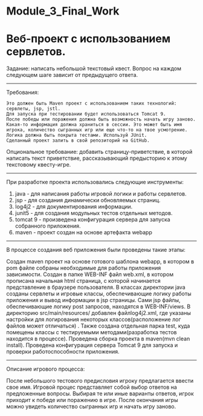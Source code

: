 # Module_3_Final_Work
Веб-проект с использованием сервлетов.
===========================================
Задание: написать небольшой текстовый квест. Вопрос на каждом следующем шаге зависит от предыдущего ответа.
*******************************************
Требования:

    Это должен быть Maven проект с использованием таких технологий: сервлеты, jsp, jstl.
    Для запуска при тестировании будет использоваться Tomcat 9.
    После победы или поражения должна быть возможность начать игру заново.
    Какая-то информация должна храниться в сессии. Это может быть имя игрока, количество сыгранных игр или еще что-то на твое усмотрение.
    Логика должна быть покрыта тестами. Используй JUnit.
    Сделанный проект залить в свой репозиторий на GitHub.
Опциональное требование: добавить страницу-приветствие, в которой написать текст приветствие, рассказывающий предысторию к этому текстовому квесту-игре.
*******************************************
При разработке проекта использовались следующие инструменты:


1. java - для написания работы игровой логики и работы сервлетов.
2. jsp - для создания динамически обновляемых страниц.
3. log4j2 - для документирования информации.
4. junit5 - для создания модульных тестов отдельных методов. 
5. tomcat 9  - произведена конфигурация сервера для запуска собранного приложения.
6. maven - проект создан на основе артефакта webapp
*******************************************
В процессе создания веб приложения были проведены такие этапы:

Создан maven проект на основе готового шаблона webapp, в котором в pom файле собраны необходимые для работы приложения зависимости. 
Создан в папке WEB-INF файл web.xml, в котором прописана начальная html страница, с которой начинается представление в браузере пользователя. 
В классах директории java созданы сервлеты и игровые классы, обеспечивающие логику работы приложения и вывод информации в jsp страницы. 
Сами jsp файлы, обеспечивающие логику post запросов, находятся в WEB-INF/views. 
В директорию src/main/resources/ добавлен файлlog4j2.xml, где указаны настройки для логирования некоторых классов(расположение лог файлов может отличаться) .
Также создана отдельная парка test, куда помещены классы с тестируемыми методами(разработка тестов находится в процессе).
Проведена сборка проекта в maven(mvn clean install). 
Проведена конфигурация сервера Tomcat 9 для запуска и проверки работоспособности приложения.
*******************************************
Описание игрового процесса:

После небольшого тестового предисловия игроку предлагается ввести свое имя. 
Игровой процес представляет собой выбор ответов на предложенные вопросы.
Выбирая те или иные варианты ответов, игрок приходит к победе или поражению в игре.
После окончания игры можно увидеть количество сыгранных игр и начать игру заново.
